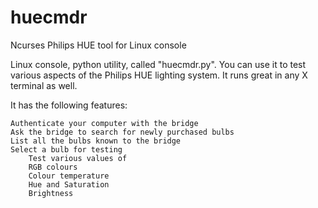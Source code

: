 # huecmdr
Ncurses Philips HUE tool for Linux console

Linux console, python utility, called "huecmdr.py". You can use it to test various 
aspects of the Philips HUE lighting system. It runs great in any X terminal as well.

It has the following features:

    Authenticate your computer with the bridge
    Ask the bridge to search for newly purchased bulbs
    List all the bulbs known to the bridge
    Select a bulb for testing
        Test various values of
        RGB colours
        Colour temperature
        Hue and Saturation
        Brightness
